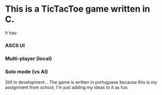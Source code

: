 # This is a TicTacToe game written in C.

It has:

### ASCII UI

### Multi-player (local)

### Solo mode (vs AI)

Still in development...
The game is written in portuguese because this is my assignment from school, I'm just adding my ideas to it as fun.

